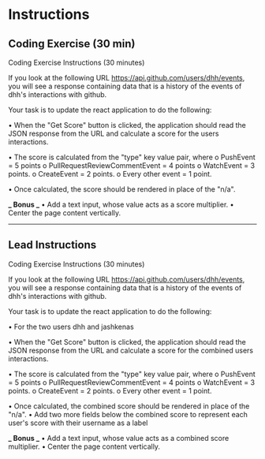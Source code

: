 # Instructions

## Coding Exercise (30 min)

Coding Exercise Instructions (30 minutes)

If you look at the following URL https://api.github.com/users/dhh/events,
you will see a response containing data that is a history of the events of
dhh's interactions with github.

Your task is to update the react application to do the following:

• When the "Get Score" button is clicked, the application should
read the JSON response from the URL and calculate a score for
the users interactions.

• The score is calculated from the "type" key value pair, where
o PushEvent = 5 points
o PullRequestReviewCommentEvent = 4 points
o WatchEvent = 3 points.
o CreateEvent = 2 points.
o Every other event = 1 point.

• Once calculated, the score should be rendered in place of the "n/a".

**_ Bonus _**
• Add a text input, whose value acts as a score multiplier.
• Center the page content vertically.

---

## Lead Instructions

Coding Exercise Instructions (30 minutes)

If you look at the following URL https://api.github.com/users/dhh/events,
you will see a response containing data that is a history of the events of
dhh's interactions with github.

Your task is to update the react application to do the following:

• For the two users dhh and jashkenas

• When the "Get Score" button is clicked, the application should read
the JSON response from the URL and calculate a score for the combined
users interactions.

• The score is calculated from the "type" key value pair, where
o PushEvent = 5 points
o PullRequestReviewCommentEvent = 4 points
o WatchEvent = 3 points.
o CreateEvent = 2 points.
o Every other event = 1 point.

• Once calculated, the combined score should be rendered in place of the
"n/a".
• Add two more fields below the combined score to represent each user's
score with their username as a label

**_ Bonus _**
• Add a text input, whose value acts as a combined score multiplier.
• Center the page content vertically.
